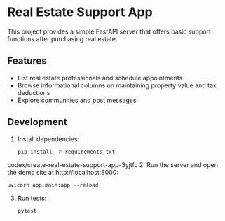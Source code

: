 # Real Estate Support App

This project provides a simple FastAPI server that offers basic support functions after purchasing real estate.

## Features
- List real estate professionals and schedule appointments
- Browse informational columns on maintaining property value and tax deductions
- Explore communities and post messages

## Development
1. Install dependencies:
   ```
   pip install -r requirements.txt
   ```
 codex/create-real-estate-support-app-3yjtfc
2. Run the server and open the demo site at http://localhost:8000:

   ```
   uvicorn app.main:app --reload
   ```
3. Run tests:
   ```
   pytest
   ```
